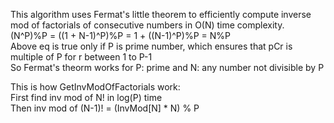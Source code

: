 This algorithm uses Fermat's little theorem to efficiently compute inverse mod of factorials of consecutive numbers in O(N) time complexity.  
(N^P)%P = ((1 + N-1)^P)%P = 1 + ((N-1)^P)%P = N%P  
Above eq is true only if P is prime number, which ensures that pCr is multiple of P for r between 1 to P-1  
So Fermat's theorm works for P: prime and N: any number not divisible by P  

This is how GetInvModOfFactorials work:  
First find inv mod of N! in log(P) time  
Then inv mod of (N-1)! = (InvMod[N] * N) % P    

